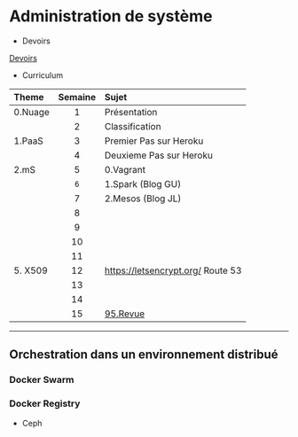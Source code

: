 # Administration de système


* Devoirs

[Devoirs](DEVOIRS.md)


* Curriculum  

| Theme      | Semaine  | Sujet                                                |
|:-----------|:--------:|:-----------------------------------------------------|  
|0.Nuage     | 1        | Présentation                                         |
|            | 2        | Classification                                       |
|1.PaaS      | 3        | Premier Pas sur Heroku                               |
|            | 4        | Deuxieme Pas sur Heroku                              |
|2.mS        | 5        | 0.Vagrant                                            |
|            | `6`        | 1.Spark (Blog GU)                                  |
|            | 7        | 2.Mesos (Blog JL)                                    |
|            | 8        |                                                      |
|            | 9        |                                                      |
|            | 10       |                                                      |
|            | 11       |                                                      |
|5. X509     | 12       | https://letsencrypt.org/ Route 53                    |
|            | 13       |                                                      |
|            | 14       |                                                      |
|            | 15       | [95.Revue](95.Revue)                                 |


-------------------

## Orchestration dans un environnement distribué

### Docker Swarm

### Docker Registry
- Ceph


